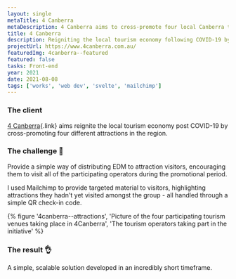 ```yaml
---
layout: single
metaTitle: 4 Canberra
metaDescription: 4 Canberra aims to cross-promote four local Canberra tourism operators.
title: 4 Canberra
description: Reigniting the local tourism economy following COVID-19 by shining a light on four local tourism operators.
projectUrl: https://www.4canberra.com.au/
featuredImg: 4canberra--featured
featured: false
tasks: Front-end
year: 2021
date: 2021-08-08
tags: ['works', 'web dev', 'svelte', 'mailchimp']
---
```


<div class="col-start-3 col-end-9">

### The client

[4 Canberra](http://4canberra.com.au/){.link} aims reignite the local tourism economy post COVID-19 by cross-promoting four different attractions in the region.

### The challenge 👀

Provide a simple way of distributing EDM to attraction visitors, encouraging them to visit all of the participating operators during the promotional period.

I used Mailchimp to provide targeted material to visitors, highlighting attractions they hadn't yet visited amongst the group - all handled through a simple QR check-in code.

</div>

<div class="col-start-2 col-end-10 mt-12">
{% figure '4canberra--attractions', 'Picture of the four participating tourism venues taking place in 4Canberra', 'The tourism operators taking part in the initiative' %}
</div>

<div class="col-start-3 col-end-9">

### The result 👌

A simple, scalable solution developed in an incredibly short timeframe.

</div>

